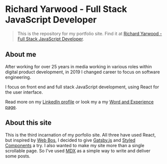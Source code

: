 # Richard Yarwood - Full Stack JavaScript Developer

> This is the repository for my portfolio site. Find it at [Richard Yarwood - Full Stack JavaScript Developer](https://www.richyarwood.co.uk).

## About me

After working for over 25 years in media working in various roles within digital product development, in 2019 I changed career to focus on software engineering.

I focus on front end and full stack JavaScript development, using React for the user interface.

Read more on my [LinkedIn profile](https://www.linkedin.com/in/richyarwood/) or look my a my [Word and Experience page](https://www.richyarwood.co.uk/experience).

## About this site

This is the third incarnation of my porfolio site. All three have used React, but inspired by [Web Bos](https://wesbos.com/), I decided to give [Gatsby.js](https://www.gatsbyjs.org/) and [Styled Components](https://styled-components.com/) a try. I also wanted to make my site more than a single scrollable page. So I've used [MDX](https://mdxjs.com/) as a simple way to write and deliver some posts.
